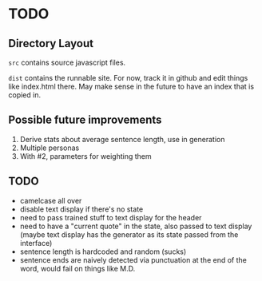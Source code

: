 # TODO

## Directory Layout
`src` contains source javascript files.

`dist` contains the runnable site. For now, track it in github and edit things like index.html there. May make sense in the future to have an index that is copied in.

## Possible future improvements

1. Derive stats about average sentence length, use in generation
2. Multiple personas
3. With #2, parameters for weighting them

## TODO

* camelcase all over
* disable text display if there's no state
* need to pass trained stuff to text display for the header
* need to have a "current quote" in the state, also passed to text display (maybe text display has the generator as its state passed from the interface)
* sentence length is hardcoded and random (sucks)
* sentence ends are naively detected via punctuation at the end of the word, would fail on things like M.D.
